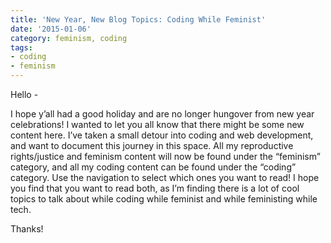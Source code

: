 ```yaml
---
title: 'New Year, New Blog Topics: Coding While Feminist'
date: '2015-01-06'
category: feminism, coding
tags:
- coding
- feminism
---
```


Hello -

I hope y’all had a good holiday and are no longer hungover from new year celebrations! I wanted to let you all know that there might be some new content here. I’ve taken a small detour into coding and web development, and want to document this journey in this space. All my reproductive rights/justice and feminism content will now be found under the “feminism” category, and all my coding content can be found under the “coding” category. Use the navigation to select which ones you want to read! I hope you find that you want to read both, as I’m finding there is a lot of cool topics to talk about while coding while feminist and while feministing while tech.

Thanks!
